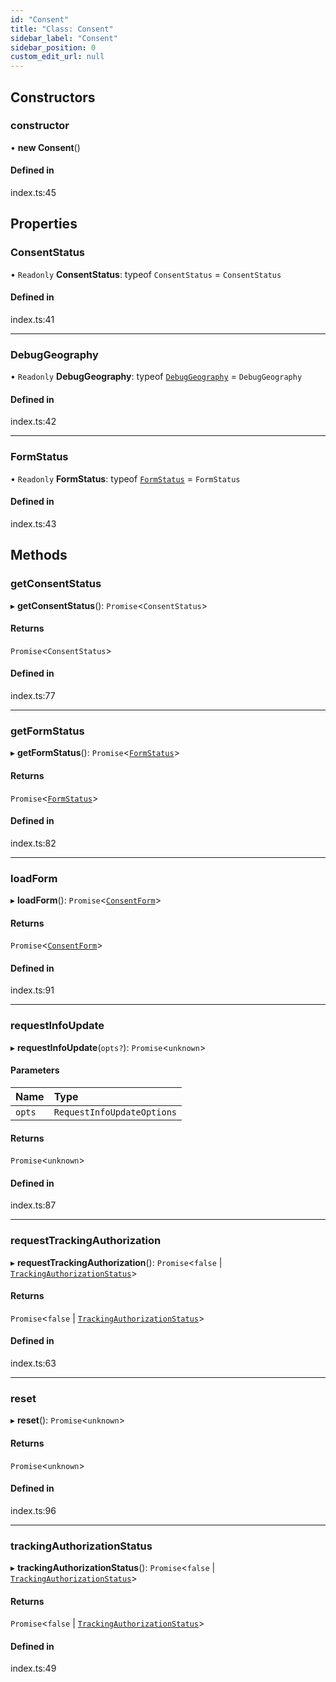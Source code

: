 ```yaml
---
id: "Consent"
title: "Class: Consent"
sidebar_label: "Consent"
sidebar_position: 0
custom_edit_url: null
---
```


## Constructors

### constructor

• **new Consent**()

#### Defined in

index.ts:45

## Properties

### ConsentStatus

• `Readonly` **ConsentStatus**: typeof `ConsentStatus` = `ConsentStatus`

#### Defined in

index.ts:41

___

### DebugGeography

• `Readonly` **DebugGeography**: typeof [`DebugGeography`](../enums/DebugGeography.md) = `DebugGeography`

#### Defined in

index.ts:42

___

### FormStatus

• `Readonly` **FormStatus**: typeof [`FormStatus`](../enums/FormStatus.md) = `FormStatus`

#### Defined in

index.ts:43

## Methods

### getConsentStatus

▸ **getConsentStatus**(): `Promise`<`ConsentStatus`\>

#### Returns

`Promise`<`ConsentStatus`\>

#### Defined in

index.ts:77

___

### getFormStatus

▸ **getFormStatus**(): `Promise`<[`FormStatus`](../enums/FormStatus.md)\>

#### Returns

`Promise`<[`FormStatus`](../enums/FormStatus.md)\>

#### Defined in

index.ts:82

___

### loadForm

▸ **loadForm**(): `Promise`<[`ConsentForm`](ConsentForm.md)\>

#### Returns

`Promise`<[`ConsentForm`](ConsentForm.md)\>

#### Defined in

index.ts:91

___

### requestInfoUpdate

▸ **requestInfoUpdate**(`opts?`): `Promise`<`unknown`\>

#### Parameters

| Name | Type |
| :------ | :------ |
| `opts` | `RequestInfoUpdateOptions` |

#### Returns

`Promise`<`unknown`\>

#### Defined in

index.ts:87

___

### requestTrackingAuthorization

▸ **requestTrackingAuthorization**(): `Promise`<``false`` \| [`TrackingAuthorizationStatus`](../enums/TrackingAuthorizationStatus.md)\>

#### Returns

`Promise`<``false`` \| [`TrackingAuthorizationStatus`](../enums/TrackingAuthorizationStatus.md)\>

#### Defined in

index.ts:63

___

### reset

▸ **reset**(): `Promise`<`unknown`\>

#### Returns

`Promise`<`unknown`\>

#### Defined in

index.ts:96

___

### trackingAuthorizationStatus

▸ **trackingAuthorizationStatus**(): `Promise`<``false`` \| [`TrackingAuthorizationStatus`](../enums/TrackingAuthorizationStatus.md)\>

#### Returns

`Promise`<``false`` \| [`TrackingAuthorizationStatus`](../enums/TrackingAuthorizationStatus.md)\>

#### Defined in

index.ts:49
